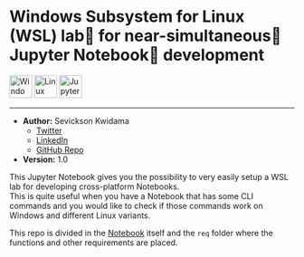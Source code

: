 # Windows Subsystem for Linux (WSL) lab🧪 for near-simultaneous🔁 Jupyter Notebook📓 development
<img src="https://www.game-experience.nl/wp-content/uploads/2018/04/Windows-10-logo-300x300.png" alt="Windows" width="40" height="40">
<img src="https://upload.wikimedia.org/wikipedia/commons/3/35/Tux.svg" alt="Linux" width="40" height="40">
<img src="https://jupyter.org/assets/main-logo.svg" alt="Jupyter" width="40" height="40">

------

* **Author:** Sevickson Kwidama 
    * [Twitter](https://twitter.com/SKwid345)
    * [LinkedIn](https://nl.linkedin.com/in/sevickson)
    * [GitHub Repo](https://github.com/sevickson/wsl_jupyter)
* **Version:** 1.0

This Jupyter Notebook gives you the possibility to very easily setup a WSL lab for developing cross-platform Notebooks.  
This is quite useful when you have a Notebook that has some CLI commands and you would like to check if those commands work on Windows and different Linux variants.

This repo is divided in the [Notebook](Install-Jupyter-WSL.ipynb) itself and the `req` folder where the functions and other requirements are placed.
